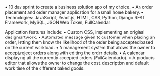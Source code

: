 • 10 day sprint to create a business solution app of my choice. 
• An order placement and order manager application for a small home bakery. 
• Technologies: JavaScript, React.js, HTML, CSS, Python, Django REST Framework, MySQL, JSON Web Token, FullCalendar

Application features include:
• Custom CSS, implementing an original design/artwork.
• Automated message given to customer when placing an order, letting them know the likelihood of the order being accepted based on the current workload.
• A management system that allows the owner to accept/reject orders along with editing the order details. 
• A calendar displaying all the currently accepted orders (FullCalendar.io).
• A products editor that allows the owner to change the cost, description and default work time of the different baked goods.